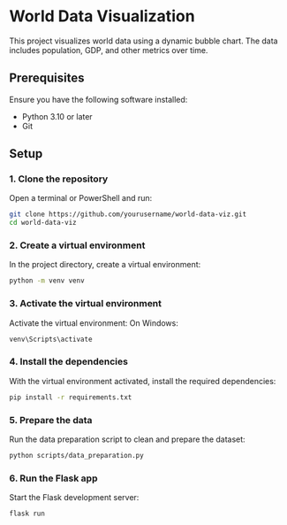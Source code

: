 # World Data Visualization

This project visualizes world data using a dynamic bubble chart. The data includes population, GDP, and other metrics over time.

## Prerequisites

Ensure you have the following software installed:
- Python 3.10 or later
- Git

## Setup

### 1. Clone the repository

Open a terminal or PowerShell and run:
```bash
git clone https://github.com/yourusername/world-data-viz.git
cd world-data-viz
```

### 2. Create a virtual environment

In the project directory, create a virtual environment:
```bash
python -m venv venv
```

### 3. Activate the virtual environment

Activate the virtual environment:
On Windows:
```bash
venv\Scripts\activate
```

### 4. Install the dependencies

With the virtual environment activated, install the required dependencies:
```bash
pip install -r requirements.txt
```

### 5. Prepare the data

Run the data preparation script to clean and prepare the dataset:
```bash
python scripts/data_preparation.py
```

### 6. Run the Flask app
Start the Flask development server:

```bash
flask run
```

